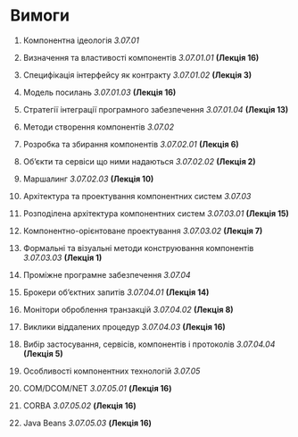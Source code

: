 # Вимоги

1. Компонентна ідеологія *3.07.01*
  1. Визначення та властивості компонентів *3.07.01.01* **(Лекція 16)**
  2. Специфікація інтерфейсу як контракту *3.07.01.02* **(Лекція 3)**
  3. Модель посилань *3.07.01.03* **(Лекція 16)**
  4. Стратегії інтеграції програмного забезпечення *3.07.01.04* **(Лекція 13)**

2. Методи створення компонентів *3.07.02*
  1. Розробка та збирання компонентів *3.07.02.01* **(Лекція 6)**
  2. Об’єкти та сервіси що ними надаються *3.07.02.02* **(Лекція 2)**
  3. Маршалинг *3.07.02.03* **(Лекція 10)**

3. Архітектура та проектування компонентних систем *3.07.03*
  1. Розподілена архітектура компонентних систем *3.07.03.01* **(Лекція 15)**
  2. Компонентно-орієнтоване проектування *3.07.03.02* **(Лекція 7)**
  3. Формальні та візуальні методи конструювання компонентів *3.07.03.03* **(Лекція 1)**

4. Проміжне програмне забезпечення *3.07.04*
  1. Брокери об’єктних запитів *3.07.04.01* **(Лекція 14)**
  2. Монітори оброблення транзакцій *3.07.04.02* **(Лекція 8)**
  3. Виклики віддалених процедур *3.07.04.03* **(Лекція 16)**
  4. Вибір застосування, сервісів, компонентів і протоколів *3.07.04.04* **(Лекція 5)**

5. Особливості компонентних технологій *3.07.05*
  1. COM/DCOM/NET *3.07.05.01* **(Лекція 16)**
  2. CORBA *3.07.05.02* **(Лекція 16)**
  3. Java Beans *3.07.05.03* **(Лекція 16)**
